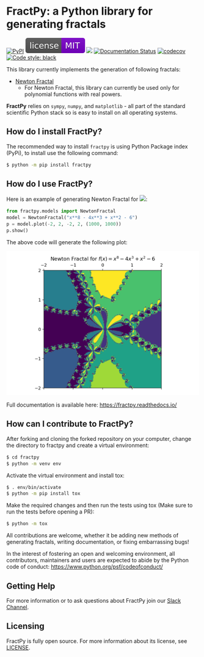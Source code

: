 # FractPy: a Python library for generating fractals

[![PyPI](https://img.shields.io/pypi/v/fractpy?color=blue)](https://pypi.org/project/fractpy/)
[![License: MIT](https://raw.githubusercontent.com/asinghgaba/fractpy/master/docs/_static/license.svg)](https://github.com/asinghgaba/fractpy/blob/master/LICENSE)
![](https://github.com/asinghgaba/fractpy/workflows/CI/badge.svg)
[![Documentation Status](https://readthedocs.org/projects/fractpy/badge/?version=master)](https://fractpy.readthedocs.io/en/master/?badge=master)
[![codecov](https://codecov.io/gh/asinghgaba/fractpy/branch/master/graph/badge.svg?token=RZBB3MWH7Y)](https://codecov.io/gh/asinghgaba/fractpy)
[![Code style: black](https://img.shields.io/badge/code%20style-black-000000.svg)](https://github.com/psf/black)

This library currently implements the generation of following fractals:

- [Newton Fractal](https://en.wikipedia.org/wiki/Newton_fractal)
  - For Newton Fractal, this library can currently be used only for polynomial functions with real powers.

**FractPy** relies on `sympy`, `numpy`, and `matplotlib` - all part of the standard scientific Python stack so is easy to install on all operating systems.

## How do I install FractPy?

The recommended way to install `fractpy` is using Python Package index (PyPi), to install use the following command:

```bash
$ python -m pip install fractpy
```

## How do I use FractPy?

Here is an example of generating Newton Fractal for <img src="https://render.githubusercontent.com/render/math?math=f(x) = x^8 - 4x^3 %2B x^2 - 6">:

```python
from fractpy.models import NewtonFractal
model = NewtonFractal("x**8 - 4x**3 + x**2 - 6")
p = model.plot(-2, 2, -2, 2, (1000, 1000))
p.show()
```

The above code will generate the following plot:

![](https://raw.githubusercontent.com/asinghgaba/fractpy/master/docs/_static/readme_plot.png)

Full documentation is available here: https://fractpy.readthedocs.io/

## How can I contribute to FractPy?

After forking and cloning the forked repository on your computer, change the directory to fractpy and create a virtual environment:

```bash
$ cd fractpy
$ python -m venv env 
```

Activate the virtual environment and install tox:

```bash
$ . env/bin/activate
$ python -m pip install tox
```

Make the required changes and then run the tests using tox (Make sure to run the tests before opening a PR):

```bash
$ python -m tox
```


All contributions are welcome, whether it be adding new methods of generating fractals, writing documentation, or fixing embarrassing bugs!

In the interest of fostering an open and welcoming environment, all
contributors, maintainers and users are expected to abide by the Python code of
conduct: https://www.python.org/psf/codeofconduct/

## Getting Help

For more information or to ask questions about FractPy join our [Slack Channel](https://fractpy.slack.com.).

## Licensing

FractPy is fully open source. For more information about its license, see [LICENSE](https://github.com/asinghgaba/fractpy/blob/master/LICENSE).




